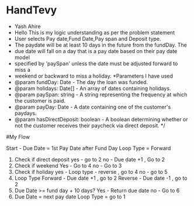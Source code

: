 # HandTevy
  * Yash Ahire
   * Hello This is my logic understanding as per the problem statement
   * User selects Pay date,Fund Date,Pay span and Deposit type.
   * The paydate will be at least 10 days in the future from the fundDay. The
   * due date will fall on a day that is a pay date based on their pay date model
   * specified by 'paySpan' unless the date must be adjusted forward to miss a
   * weekend or backward to miss a holiday.
   *Parameters I have used
   * @param fundDay: Date - The day the loan was funded.
   * @param holidays: Date[] - An array of dates containing holidays.
   * @param paySpan: string - A string representing the frequency at which the customer is paid.
   * @param payDay: Date - A date containing one of the customer's paydays.
   * @param hasDirectDeposit: boolean - A boolean determining whether or not the customer receives their paycheck via direct deposit.
   */


#My Flow

Start - Due Date = 1st Pay Date after Fund Day Loop Type = Forward 
1. Check if direct deposit 
yes -  go to 2
no - Due date +1 , Go to 2
2. Check if weekend 
Yes -  Go to 4
no - Go to 3
3. Check if holiday
yes - Loop type - reverse , go to 4
no - go to 5
4. Loop Type
Forward - Due date +1 , go to 2
Reverse - Due date -1 , go to 2
5.  Due Date >=
fund day + 10
days?
Yes - Return due date 
no - Go to 6
6. Due Date = next pay date Loop Type =
go to 1
